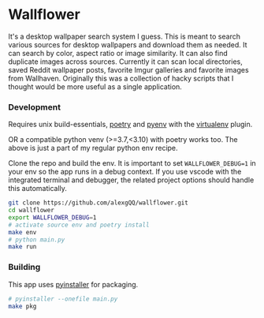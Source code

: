 # Wallflower

It's a desktop wallpaper search system I guess. This is meant to search various sources for desktop wallpapers and download them as needed. It can search by color, aspect ratio or image similarity. It can also find duplicate images across sources. Currently it can scan local directories, saved Reddit wallpaper posts, favorite Imgur galleries and favorite images from Wallhaven. Originally this was a collection of hacky scripts that I thought would be more useful as a single application.

### Development

Requires unix build-essentials, [poetry](https://python-poetry.org/docs/#installation) and [pyenv](https://github.com/pyenv/pyenv#simple-python-version-management-pyenv) with the [virtualenv](https://github.com/pyenv/pyenv-virtualenv#pyenv-virtualenv) plugin.

OR a compatible python venv (>=3.7,<3.10) with poetry works too. The above is just a part of my regular python env recipe.

Clone the repo and build the env. It is important to set `WALLFLOWER_DEBUG=1` in your env so the app runs in a debug context. If you use vscode with the integrated terminal and debugger, the related project options should handle this automatically.

```bash
git clone https://github.com/alexgQQ/wallflower.git
cd wallflower
export WALLFLOWER_DEBUG=1
# activate source env and poetry install
make env
# python main.py
make run
```

### Building

This app uses [pyinstaller](https://pyinstaller.org/en/stable/index.html) for packaging.
```bash
# pyinstaller --onefile main.py
make pkg
```